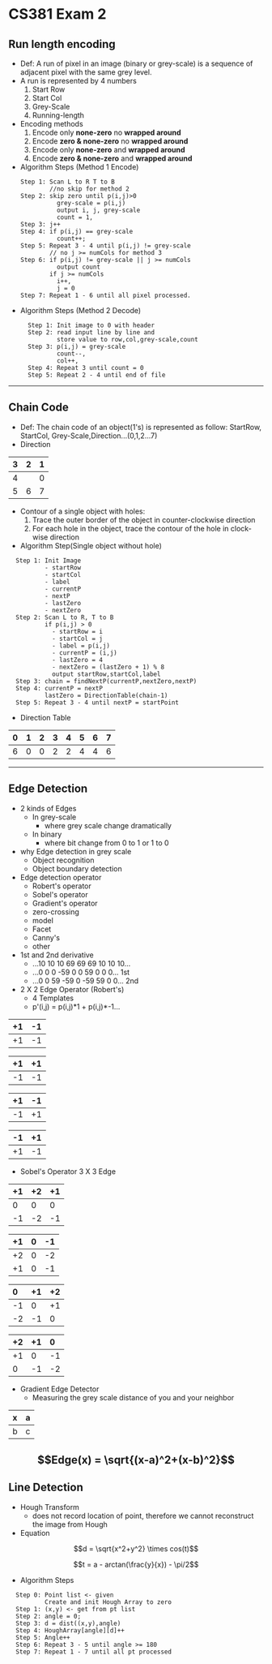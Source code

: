 # CS381 Exam 2
## Run length encoding
- Def: A run of pixel in an image (binary or grey-scale) is a sequence of adjacent pixel with the same grey level.
- A run is represented by 4 numbers
  1. Start Row  
  2. Start Col
  3. Grey-Scale
  4. Running-length
- Encoding methods
  1. Encode only **none-zero** no **wrapped around**
  2. Encode **zero & none-zero** no **wrapped around**
  3. Encode only **none-zero** and **wrapped around**
  4. Encode **zero & none-zero** and **wrapped around**
- Algorithm Steps (Method 1 Encode)
  ``` 
  Step 1: Scan L to R T to B 
          //no skip for method 2
  Step 2: skip zero until p(i,j)>0 
            grey-scale = p(i,j)
            output i, j, grey-scale
            count = 1,
  Step 3: j++
  Step 4: if p(i,j) == grey-scale
            count++;
  Step 5: Repeat 3 - 4 until p(i,j) != grey-scale
          // no j >= numCols for method 3
  Step 6: if p(i,j) != grey-scale || j >= numCols
            output count
          if j >= numCols
            i++,
            j = 0
  Step 7: Repeat 1 - 6 until all pixel processed.
  ```
- Algorithm Steps (Method 2 Decode)
  ```
    Step 1: Init image to 0 with header
    Step 2: read input line by line and 
            store value to row,col,grey-scale,count
    Step 3: p(i,j) = grey-scale
            count--,
            col++,
    Step 4: Repeat 3 until count = 0
    Step 5: Repeat 2 - 4 until end of file
  ```
---
## Chain Code
- Def: The chain code of an object(1's) is represented as follow: StartRow, StartCol, Grey-Scale,Direction...(0,1,2...7)
- Direction

| 3 |2  | 1 |
|:--|:--|:--|
| 4 |  | 0 |
| 5 | 6 | 7 |
- Contour of a single object with holes:
  1. Trace the outer border of the object in counter-clockwise direction
  2. For each hole in the object, trace the contour of the hole in clock-wise direction
- Algorithm Step(Single object without hole)
```
  Step 1: Init Image
          - startRow
          - startCol
          - label
          - currentP
          - nextP
          - lastZero
          - nextZero
  Step 2: Scan L to R, T to B
          if p(i,j) > 0
            - startRow = i
            - startCol = j
            - label = p(i,j)
            - currentP = (i,j)
            - lastZero = 4
            - nextZero = (lastZero + 1) % 8
            output startRow,startCol,label
  Step 3: chain = findNextP(currentP,nextZero,nextP)
  Step 4: currentP = nextP
          lastZero = DirectionTable(chain-1)
  Step 5: Repeat 3 - 4 until nextP = startPoint
```
- Direction Table

| 0 | 1 | 2 | 3 | 4 | 5 | 6 | 7 |
|:--|:--|:--|:--|:--|:--|:--|:--|
| 6 | 0 | 0 | 2 | 2 | 4 | 4 | 6 |
---
## Edge Detection
- 2 kinds of Edges
  - In grey-scale
    - where grey scale change dramatically
  - In binary
    - where bit change from 0 to 1 or 1 to 0
- why Edge detection in grey scale
  - Object recognition
  - Object boundary detection
- Edge detection operator
  - Robert's operator
  - Sobel's operator
  - Gradient's operator
  - zero-crossing
  - model
  - Facet
  - Canny's
  - other
- 1st and 2nd derivative
  - ...10 10 10 69 69 69 10 10 10...
  - ...0 0 0 -59 0 0 59 0 0 0... 1st
  - ...0 0 59 -59 0 -59 59 0 0... 2nd
- 2 X 2 Edge Operator (Robert's)
  - 4 Templates
  - p'(i,j) = p(i,j)\*1 + p(i,j)\*-1...
  
| +1 | -1 |
|:--|:--|
| +1 | -1 |


| +1 | +1 |
|:--|:--|
| -1 | -1 |


| +1 | -1 |
|:--|:--|
| -1 | +1 |


| -1 | +1 |
|:--|:--|
| +1 | -1 |
- Sobel's Operator 3 X 3 Edge

| +1 | +2 | +1 |
|:--|:--|:--|
| 0 | 0 | 0 |
| -1 | -2 | -1 |


| +1 | 0 | -1 |
|:--|:--|:--|
| +2 | 0 | -2 |
| +1 | 0 | -1 |


| 0 | +1 | +2 |
|:--|:--|:--|
| -1 | 0 | +1 |
| -2 | -1 | 0 |


| +2 | +1 | 0 |
|:--|:--|:--|
| +1 | 0 | -1 |
| 0 | -1 | -2 |

- Gradient Edge Detector
  - Measuring the grey scale distance of you and your neighbor

| x | a |
|:--|:--|
| b | c |

$$Edge(x) = \sqrt{(x-a)^2+(x-b)^2}$$
---
## Line Detection
- Hough Transform
  - does not record location of point, therefore we cannot reconstruct the image from Hough
- Equation

$$d = \sqrt{x^2+y^2} \times cos(t)$$

$$t = a - arctan(\frac{y}{x}) - \pi/2$$

- Algorithm Steps
```
  Step 0: Point list <- given
          Create and init Hough Array to zero
  Step 1: (x,y) <- get from pt list
  Step 2: angle = 0;
  Step 3: d = dist((x,y),angle)
  Step 4: HoughArray[angle][d]++
  Step 5: Angle++
  Step 6: Repeat 3 - 5 until angle >= 180
  Step 7: Repeat 1 - 7 until all pt processed
```
